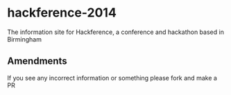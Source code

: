 # hackference-2014

The information site for Hackference, a conference and hackathon based in Birmingham

## Amendments

If you see any incorrect information or something please fork and make a PR
